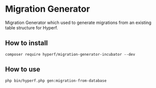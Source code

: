 # Migration Generator

Migration Generator which used to generate migrations from an existing table structure for Hyperf.

## How to install

```
composer require hyperf/migration-generator-incubator --dev
```

## How to use

```shell
php bin/hyperf.php gen:migration-from-database
```
